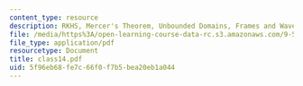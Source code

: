 ```yaml
---
content_type: resource
description: RKHS, Mercer's Theorem, Unbounded Domains, Frames and Wavelets
file: /media/https%3A/open-learning-course-data-rc.s3.amazonaws.com/9-520-statistical-learning-theory-and-applications-spring-2003/5f96eb68fe7c66f0f7b5bea20eb1a044_class14.pdf
file_type: application/pdf
resourcetype: Document
title: class14.pdf
uid: 5f96eb68-fe7c-66f0-f7b5-bea20eb1a044
---
```

